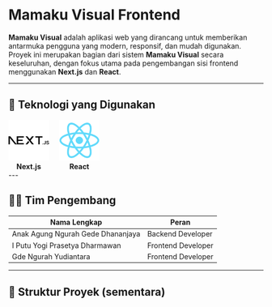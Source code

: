 # Mamaku Visual Frontend

**Mamaku Visual** adalah aplikasi web yang dirancang untuk memberikan antarmuka pengguna yang modern, responsif, dan mudah digunakan. Proyek ini merupakan bagian dari sistem **Mamaku Visual** secara keseluruhan, dengan fokus utama pada pengembangan sisi frontend menggunakan **Next.js** dan **React**.

---

## 🚀 Teknologi yang Digunakan

<div style="display: flex; gap: 20px; align-items: center; flex-wrap: wrap">

  <div align="center">
    <img src="https://raw.githubusercontent.com/devicons/devicon/master/icons/nextjs/nextjs-original-wordmark.svg" width="80" height="80" alt="Next.js" />
    <div><strong>Next.js</strong></div>
  </div>

  <div align="center">
    <img src="https://raw.githubusercontent.com/devicons/devicon/master/icons/react/react-original.svg" width="80" height="80" alt="React" />
    <div><strong>React</strong></div>
  </div>

</div>
---

## 👨‍💻 Tim Pengembang

| Nama Lengkap                            | Peran               |
|----------------------------------------|---------------------|
| Anak Agung Ngurah Gede Dhananjaya      | Backend Developer   |
| I Putu Yogi Prasetya Dharmawan         | Frontend Developer  |
| Gde Ngurah Yudiantara                  | Frontend Developer  |

---

## 📁 Struktur Proyek (sementara)

